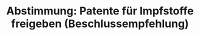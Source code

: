---
abstimmung:
  abstimmung: 4
  bundestagssitzung: 227
  datum: 6. Mai 2021
  legislaturperiode: 19
categories:
- Todo
data:
- title: Abstimmungsergebnis 20210506_4-data.pdf
  url: /res/2021-btw/abstimmungsergebnisse/20210506_4-data.pdf
- title: Abstimmungsergebnis 20210506_4_xls-data.xlsx
  url: /res/2021-btw/abstimmungsergebnisse/20210506_4_xls-data.xlsx
- title: Abstimmungsergebnis 20210506_4_xls-data.csv
  url: /res/2021-btw/abstimmungsergebnisse/csv/20210506_4_xls-data.csv
documents:
- local: /res/2021-btw/drucksachen/25787.pdf
  title: Drucksache 19/25787
  url: https://dip21.bundestag.de/dip21/btd/19/257/1925787.pdf
- local: /res/2021-btw/drucksachen/28832.pdf
  title: Drucksache 19/28832
  url: https://dip21.bundestag.de/dip21/btd/19/288/1928832.pdf
ergebnis:
  AfD:
    enthaltung: 0
    gesamt: 88
    ja: 73
    nein: 1
    nichtabgegeben: 14
    ungueltig: 0
  Bündnis 90/Die Grünen:
    enthaltung: 0
    gesamt: 67
    ja: 0
    nein: 60
    nichtabgegeben: 7
    ungueltig: 0
  Die Linke:
    enthaltung: 0
    gesamt: 69
    ja: 0
    nein: 53
    nichtabgegeben: 16
    ungueltig: 0
  FDP:
    enthaltung: 0
    gesamt: 80
    ja: 66
    nein: 0
    nichtabgegeben: 14
    ungueltig: 0
  cdu/csu:
    enthaltung: 0
    gesamt: 245
    ja: 220
    nein: 1
    nichtabgegeben: 24
    ungueltig: 0
  file: 20210506_4_xls-data.xlsx
  fraktionslos:
    enthaltung: 0
    gesamt: 8
    ja: 3
    nein: 1
    nichtabgegeben: 4
    ungueltig: 0
  spd:
    enthaltung: 1
    gesamt: 152
    ja: 136
    nein: 1
    nichtabgegeben: 14
    ungueltig: 0
layout: abstimmung
links:
- title: Link zu bundestag.de
  url: https://www.bundestag.de/parlament/plenum/abstimmung/abstimmung?id=734
preview: 'Deutscher Bundestag


  227. Sitzung des Deutschen Bundestages

  am Donnerstag, 6. Mai 2021


  Endgültiges Ergebnis der Namentlichen Abstimmung Nr. 4


  Beschlussempfehlung des Ausschusses für Gesundheit (14. Ausschuss)

  zu dem Antrag der Abgeordneten Dr. Achim Kessler, Jan Korte, Susanne Ferschl, weiterer

  Abgeordneter und der Fraktion DIE LINKE.

  Patente für Impfstoffe freigeben - Weder wirtschaftliche noch nationale Interessen
  dürfen

  die Bekämpfung der Pandemie beeinträchtigen

  Drs. 19/25787 und 19/28832'
tags:
- Todo
title: 'Abstimmung: Patente für Impfstoffe freigeben (Beschlussempfehlung)'
---